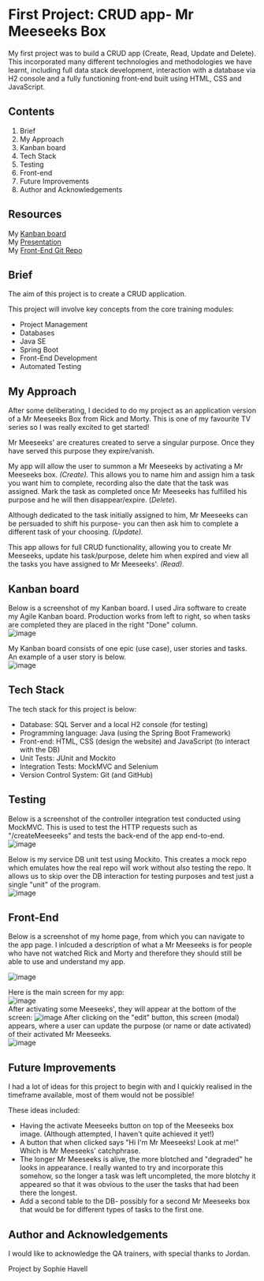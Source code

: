 # First Project: CRUD app- Mr Meeseeks Box 

My first project was to build a CRUD app (Create, Read, Update and Delete). This incorporated many different technologies and methodologies we have learnt, including full data stack development, interaction with a database via H2 console and a fully functioning front-end built using HTML, CSS and JavaScript. 

## Contents 
1. Brief 
2. My Approach 
3. Kanban board 
4. Tech Stack 
5. Testing 
6. Front-end 
7. Future Improvements 
8. Author and Acknowledgements 

## Resources 
My [Kanban board](https://my-crud-jira-board.atlassian.net/secure/RapidBoard.jspa?rapidView=1&projectKey=APP&atlOrigin=eyJpIjoiMGY4M2VhOWJhYjY1NDEyOGJlNjQ5ZjA3ZjRjN2Y0MTYiLCJwIjoiaiJ9)  
My [Presentation]()  
My [Front-End Git Repo](https://github.com/soph-ai/CRUDAppFE.git)  

## Brief 
The aim of this project is to create a CRUD application.  
  
This project will involve key concepts from the core training modules:

* Project Management
* Databases
* Java SE
* Spring Boot
* Front-End Development
* Automated Testing

## My Approach 
After some deliberating, I decided to do my project as an application version of a Mr Meeseeks Box from Rick and Morty. This is one of my favourite TV series so I was really excited to get started! 

Mr Meeseeks' are creatures created to serve a singular purpose. Once they have served this purpose they expire/vanish. 

My app will allow the user to summon a Mr Meeseeks by activating a Mr Meeseeks box. *(Create).* This allows you to name him and assign him a task you want him to complete, recording also the date that the task was assigned. Mark the task as completed once Mr Meeseeks has fulfilled his purpose and he will then disappear/expire. (*Delete*).  

Although dedicated to the task initially assigned to him, Mr Meeseeks can be persuaded to shift his purpose- you can then ask him to complete a different task of your choosing. *(Update).* 

This app allows for full CRUD functionality, allowing you to create Mr Meeseeks, update his task/purpose, delete him when expired and view all the tasks you have assigned to Mr Meeseeks'. *(Read).*

## Kanban board 
Below is a screenshot of my Kanban board. I used Jira software to create my Agile Kanban board. Production works from left to right, so when tasks are completed they are placed in the right "Done" column.  
![image](https://user-images.githubusercontent.com/78798512/111064292-14501a00-84ab-11eb-86ec-ce232aac52c3.png)

My Kanban board consists of one epic (use case), user stories and tasks.  
An example of a user story is below.   
![image](https://user-images.githubusercontent.com/78798512/111064495-326a4a00-84ac-11eb-83fb-f00dbfff2297.png)

## Tech Stack 
The tech stack for this project is below:  

* Database: SQL Server and a local H2 console (for testing)  
* Programming language: Java (using the Spring Boot Framework) 
* Front-end: HTML, CSS (design the website) and JavaScript (to interact with the DB) 
* Unit Tests: JUnit and Mockito
* Integration Tests: MockMVC and Selenium
* Version Control System: Git (and GitHub) 

## Testing 
Below is a screenshot of the controller integration test conducted using MockMVC. This is used to test the HTTP requests such as "/createMeeseeks" and tests the back-end of the app end-to-end.  
![image](https://user-images.githubusercontent.com/78798512/111064932-de149980-84ae-11eb-8198-d201b1bb3059.png)

Below is my service DB unit test using Mockito. This creates a mock repo which emulates how the real repo will work without also testing the repo. It allows us to skip over the DB interaction for testing purposes and test just a single "unit" of the program.  
![image](https://user-images.githubusercontent.com/78798512/111065111-f507bb80-84af-11eb-8514-de80d5cf3fa3.png)

## Front-End 
Below is a screenshot of my home page, from which you can navigate to the app page. I inlcuded a description of what a Mr Meeseeks is for people who have not watched Rick and Morty and therefore they should still be able to use and understand my app.  

![image](https://user-images.githubusercontent.com/78798512/111065523-22edff80-84b2-11eb-8452-37b6e10ba235.png)

Here is the main screen for my app:  
![image](https://user-images.githubusercontent.com/78798512/111065543-44e78200-84b2-11eb-81d7-c0535eb42673.png)  
After activating some Meeseeks', they will appear at the bottom of the screen: 
![image](https://user-images.githubusercontent.com/78798512/111065606-84ae6980-84b2-11eb-9e4a-826f400e759b.png)
After clicking on the "edit" button, this screen (modal) appears, where a user can update the purpose (or name or date activated) of their activated Mr Meeseeks.  
![image](https://user-images.githubusercontent.com/78798512/111065726-161ddb80-84b3-11eb-9158-de781511c428.png)


## Future Improvements 
I had a lot of ideas for this project to begin with and I quickly realised in the timeframe available, most of them would not be possible!  

These ideas included: 

* Having the activate Meeseeks button on top of the Meeseeks box image. (Although attempted, I haven't quite achieved it yet!) 
* A button that when clicked says "Hi I'm Mr Meeseeks! Look at me!" Which is Mr Meeseeks' catchphrase. 
* The longer Mr Meeseeks is alive, the more blotched and "degraded" he looks in appearance. I really wanted to try and incorporate this somehow, so the longer a task was left uncompleted, the more blotchy it appeared so that it was obvious to the user the tasks that had been there the longest. 
* Add a second table to the DB- possibly for a second Mr Meeseeks box that would be for different types of tasks to the first one. 

## Author and Acknowledgements 
I would like to acknowledge the QA trainers, with special thanks to Jordan. 

Project by Sophie Havell 

